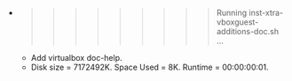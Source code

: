 * >>>>>>>>> Running inst-xtra-vboxguest-additions-doc.sh ...
  * Add virtualbox doc-help.
  * Disk size = 7172492K. Space Used = 8K. Runtime = 00:00:00:01.
